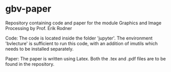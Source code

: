 # gbv-paper
Repository containing code and paper for the module Graphics and Image Processing by Prof. Erik Rodner

Code: The code is located inside the folder 'jupyter'. The environment 'bvlecture' is sufficient to run this code, with an addition of imutils which needs to be installed separately.

Paper: The paper is written using Latex. Both the .tex and .pdf files are to be found in the repository.
